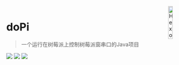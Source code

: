<img src="http://static.suroot.win/image/dopi.png" alt="Hexo logo" width="15%" align="right" />

# doPi

> 一个运行在树莓派上控制树莓派窗串口的Java项目
>



![](https://img.shields.io/badge/java-1.8-green)
![](https://img.shields.io/badge/version-1.0-green)
![](https://img.shields.io/badge/pi4j-1.1-green)
